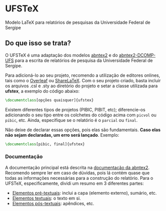 # UFSTeX

Modelo LaTeX para relatórios de pesquisas da Universidade Federal de Sergipe

## Do que isso se trata?

O UFSTeX é uma adaptação dos modelos [abntex2][abn] e do [abntex2-DCOMP-UFS][dcomptex] para a escrita de relatórios de pesquisa da Universidade Federal de Sergipe.

Para adicioná-lo ao seu projeto, recomendo a utilização de editores onlines, tais como o [Overleaf][] ou [ShareLaTeX][sharelatex]. Com o seu projeto criado, basta incluir os arquivos .csl e .sty ao diretório do projeto e setar a classe utilizada para **ufstex**, a exemplo do código abaixo:

```tex
\documentclass[opções quaisquer]{ufstex}
```
Existem diferentes tipos de projetos (PIBIC, PIBIT, etc); diferencie-os adicionando o seu tipo entre os colchetes do código acima com `picvol` ou `pibic`, etc. Ainda, especifique se o relatório é o `parcial` ou `final`. 

Não deixe de declarar essas opções, pois elas são fundamentais. **Caso elas não sejam declaradas, um erro será lançado**. Exemplo:

```tex
\documentclass[pibic, final]{ufstex}
```

### Documentação

A documentação principal está descrita na [documentação da abntex2][abndoc]. Recomendo sempre ler em caso de dúvidas, pois lá contém quase que todas as informações necessárias para a construção do relatório. Para o UFSTeX, especificamente, dividi um resumo em 3 diferentes partes: 

* [Elementos pré-textuais][pretextuais]: inclui a capa (elemento externo), sumário, etc.
* [Elementos textuais][textuais]: o texto em si.
* [Elementos pós-textuais][postextuais]: apêndices, etc.

[overleaf]: https://www.overleaf.com/
[sharelatex]: https://www.sharelatex.com/
[abn]: https://www.abntex.net.br/
[dcomptex]: https://git.dcomp.ufs.br/kalilbispo/abntex2-DCOMP-UFS
[abndoc]: http://ctan.mirrors.hoobly.com/macros/latex/contrib/abntex2/doc/abntex2.pdf
[pretextuais]: https://github.com/jjaneto/UFSTeX/blob/master/pretextuais.md
[textuais]: https://github.com/jjaneto/UFSTeX/blob/master/textuais.md
[postextuais]: https://github.com/jjaneto/UFSTeX/blob/master/postextuais.md
